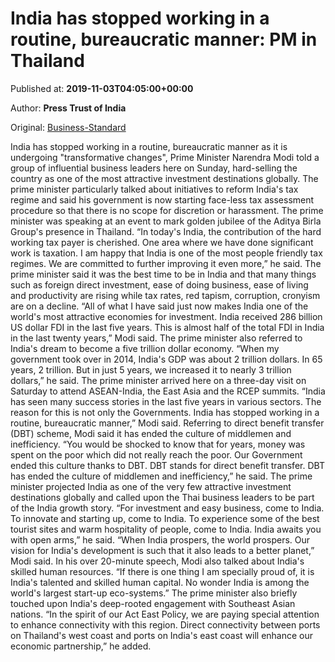 
# India has stopped working in a routine, bureaucratic manner: PM in Thailand

Published at: **2019-11-03T04:05:00+00:00**

Author: **Press Trust of India**

Original: [Business-Standard](https://www.business-standard.com/article/pti-stories/india-has-stopped-working-in-a-routine-bureaucratic-manner-pm-in-thailand-119110300093_1.html)

India has stopped working in a routine, bureaucratic manner as it is undergoing "transformative changes", Prime Minister Narendra Modi told a group of influential business leaders here on Sunday, hard-selling the country as one of the most attractive investment destinations globally.
The prime minister particularly talked about initiatives to reform India's tax regime and said his government is now starting face-less tax assessment procedure so that there is no scope for discretion or harassment.
The prime minister was speaking at an event to mark golden jubilee of the Aditya Birla Group's presence in Thailand.
“In today's India, the contribution of the hard working tax payer is cherished. One area where we have done significant work is taxation. I am happy that India is one of the most people friendly tax regimes. We are committed to further improving it even more,” he said.
The prime minister said it was the best time to be in India and that many things such as foreign direct investment, ease of doing business, ease of living and productivity are rising while tax rates, red tapism, corruption, cronyism are on a decline.
“All of what I have said just now makes India one of the world's most attractive economies for investment. India received 286 billion US dollar FDI in the last five years. This is almost half of the total FDI in India in the last twenty years,” Modi said.
The prime minister also referred to India's dream to become a five trillion dollar economy. “When my government took over in 2014, India's GDP was about 2 trillion dollars. In 65 years, 2 trillion. But in just 5 years, we increased it to nearly 3 trillion dollars,” he said.
The prime minister arrived here on a three-day visit on Saturday to attend ASEAN-India, the East Asia and the RCEP summits.
“India has seen many success stories in the last five years in various sectors. The reason for this is not only the Governments. India has stopped working in a routine, bureaucratic manner,” Modi said.
Referring to direct benefit transfer (DBT) scheme, Modi said it has ended the culture of middlemen and inefficiency.
“You would be shocked to know that for years, money was spent on the poor which did not really reach the poor. Our Government ended this culture thanks to DBT. DBT stands for direct benefit transfer. DBT has ended the culture of middlemen and inefficiency,” he said.
The prime minister projected India as one of the very few attractive investment destinations globally and called upon the Thai business leaders to be part of the India growth story.
“For investment and easy business, come to India. To innovate and starting up, come to India. To experience some of the best tourist sites and warm hospitality of people, come to India. India awaits you with open arms,” he said.
“When India prospers, the world prospers. Our vision for India's development is such that it also leads to a better planet,” Modi said.
In his over 20-minute speech, Modi also talked about India's skilled human resources. “If there is one thing I am specially proud of, it is India's talented and skilled human capital. No wonder India is among the world's largest start-up eco-systems.” The prime minister also briefly touched upon India's deep-rooted engagement with Southeast Asian nations.
“In the spirit of our Act East Policy, we are paying special attention to enhance connectivity with this region. Direct connectivity between ports on Thailand's west coast and ports on India's east coast will enhance our economic partnership,” he added.
